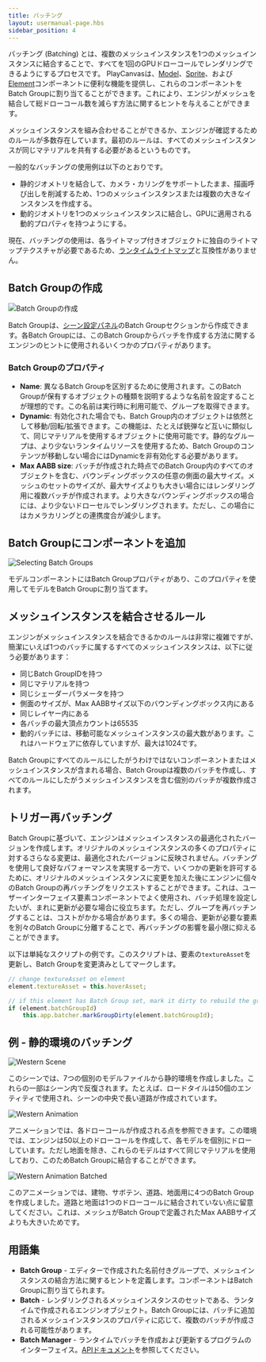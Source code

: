 ```yaml
---
title: バッチング
layout: usermanual-page.hbs
sidebar_position: 4
---
```


バッチング (Batching) とは、複数のメッシュインスタンスを1つのメッシュインスタンスに結合することで、すべてを1回のGPUドローコールでレンダリングできるようにするプロセスです。 PlayCanvasは、[Model][7]、[Sprite][9]、および[Element][10]コンポーネントに便利な機能を提供し、これらのコンポーネントをBatch Groupに割り当てることができます。これにより、エンジンがメッシュを結合して総ドローコール数を減らす方法に関するヒントを与えることができます。

メッシュインスタンスを組み合わせることができるか、エンジンが確認するためのルールが多数存在しています。最初のルールは、すべてのメッシュインスタンスが同じマテリアルを共有する必要があるというものです。

一般的なバッチングの使用例は以下のとおりです。

* 静的ジオメトリを結合して、カメラ・カリングをサポートしたまま、描画呼び出しを削減するため、1つのメッシュインスタンスまたは複数の大きなインスタンスを作成する。
* 動的ジオメトリを1つのメッシュインスタンスに結合し、GPUに適用される動的プロパティを持つようにする。

<div class="alert-info">
    現在、バッチングの使用は、各ライトマップ付きオブジェクトに独自のライトマップテクスチャが必要であるため、<a href="/user-manual/graphics/lighting/runtime-lightmaps/">ランタイムライトマップ</a>と互換性がありません。
</div>

## Batch Groupの作成

![Batch Groupの作成][1]

Batch Groupは、[シーン設定パネル][6]のBatch Groupセクションから作成できます。各Batch Groupには、このBatch Groupからバッチを作成する方法に関するエンジンのヒントに使用されるいくつかのプロパティがあります。

### Batch Groupのプロパティ

* **Name**: 異なるBatch Groupを区別するために使用されます。このBatch Groupが保有するオブジェクトの種類を説明するような名前を設定することが理想的です。この名前は実行時に利用可能で、グループを取得できます。
* **Dynamic**: 有効化された場合でも、Batch Group内のオブジェクトは依然として移動/回転/拡張できます。この機能は、たとえば銃弾など互いに類似して、同じマテリアルを使用するオブジェクトに使用可能です。静的なグループは、より少ないランタイムリソースを使用するため、Batch Groupのコンテンツが移動しない場合にはDynamicを非有効化する必要があります。
* **Max AABB size**: バッチが作成された時点でのBatch Group内のすべてのオブジェクトを含む、バウンディングボックスの任意の側面の最大サイズ。メッシュのセットのサイズが、最大サイズよりも大きい場合にはレンダリング用に複数バッチが作成されます。より大きなバウンディングボックスの場合には、より少ないドローセルでレンダリングされます。ただし、この場合にはカメラカリングとの連携度合が減少します。

## Batch Groupにコンポーネントを追加

![Selecting Batch Groups][2]

モデルコンポーネントにはBatch Groupプロパティがあり、このプロパティを使用してモデルをBatch Groupに割り当てます。

## メッシュインスタンスを結合させるルール

エンジンがメッシュインスタンスを結合できるかのルールは非常に複雑ですが、簡潔にいえば1つのバッチに属するすべてのメッシュインスタンスは、以下に従う必要があります：

* 同じBatch GroupIDを持つ
* 同じマテリアルを持つ
* 同じシェーダーパラメータを持つ
* 側面のサイズが、Max AABBサイズ以下のバウンディングボックス内にある
* 同じレイヤー内にある
* 各バッチの最大頂点カウントは65535
* 動的バッチには、移動可能なメッシュインスタンスの最大数があります。これはハードウェアに依存していますが、最大は1024です。

Batch Groupにすべてのルールにしたがうわけではないコンポーネントまたはメッシュインスタンスが含まれる場合、Batch Groupは複数のバッチを作成し、すべてのルールにしたがうメッシュインスタンスを含む個別のバッチが複数作成されます。

## トリガー再バッチング

Batch Groupに基づいて、エンジンはメッシュインスタンスの最適化されたバージョンを作成します。オリジナルのメッシュインスタンスの多くのプロパティに対するさらなる変更は、最適化されたバージョンに反映されません。バッチングを使用して良好なパフォーマンスを実現する一方で、いくつかの更新を許可するために、オリジナルのメッシュインスタンスに変更を加えた後にエンジンに個々のBatch Groupの再バッチングをリクエストすることができます。これは、ユーザーインターフェイス要素コンポーネントでよく使用され、バッチ処理を設定したいが、まれに更新が必要な場合に役立ちます。ただし、グループを再バッチングすることは、コストがかかる場合があります。多くの場合、更新が必要な要素を別々のBatch Groupに分離することで、再バッチングの影響を最小限に抑えることができます。

以下は単純なスクリプトの例です。このスクリプトは、要素の`textureAsset`を更新し、Batch Groupを変更済みとしてマークします。

```javascript
// change textureAsset on element
element.textureAsset = this.hoverAsset;

// if this element has Batch Group set, mark it dirty to rebuild the group in the next frame
if (element.batchGroupId)
    this.app.batcher.markGroupDirty(element.batchGroupId);
```

## 例 - 静的環境のバッチング

![Western Scene][3]

このシーンでは、7つの個別のモデルファイルから静的環境を作成しました。これらの一部はシーン内で反復されます。たとえば、ロードタイルは50個のエンティティで使用され、シーンの中央で長い道路が作成されています。

![Western Animation][4]

アニメーションでは、各ドローコールが作成される点を参照できます。この環境では、エンジンは50以上のドローコールを作成して、各モデルを個別にドローしています。ただし地面を除き、これらのモデルはすべて同じマテリアルを使用しており、このためBatch Groupに結合することができます。

![Western Animation Batched][5]

このアニメーションでは、建物、サボテン、道路、地面用に4つのBatch Groupを作成しました。道路と地面は1つのドローコールに結合されていない点に留意してください。これは、メッシュがBatch Groupで定義されたMax AABBサイズよりも大きいためです。

## 用語集

* **Batch Group** - エディターで作成された名前付きグループで、メッシュインスタンスの結合方法に関するヒントを定義します。コンポーネントはBatch Groupに割り当てられます。
* **Batch** - レンダリングされるメッシュインスタンスのセットである、ランタイムで作成されるエンジンオブジェクト。Batch Groupには、バッチに追加されるメッシュインスタンスのプロパティに応じて、複数のバッチが作成される可能性があります。
* **Batch Manager** - ランタイムでバッチを作成および更新するプログラムのインターフェイス。[APIドキュメント][8]を参照してください。


[1]: /images/user-manual/optimization/batching/batch-groups.jpg
[2]: /images/user-manual/optimization/batching/model-component.jpg
[3]: /images/user-manual/optimization/batching/western-scene.jpg
[4]: /images/user-manual/optimization/batching/western-animation-all.gif
[5]: /images/user-manual/optimization/batching/western-animation.gif
[6]: /user-manual/designer/settings/#batch-groups
[7]: /user-manual/packs/components/model
[8]: /api/pc.BatchManager.html
[9]: /user-manual/packs/components/sprite
[10]: /user-manual/packs/components/element
